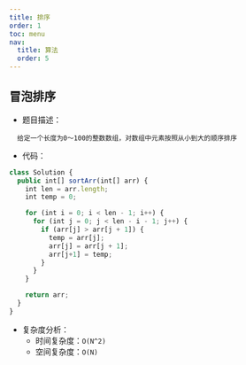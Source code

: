 ```yaml
---
title: 排序
order: 1
toc: menu
nav:
  title: 算法
  order: 5
---
```


## 冒泡排序

- 题目描述：

```text
  给定一个长度为0～100的整数数组，对数组中元素按照从小到大的顺序排序
```

- 代码：

```javascript
class Solution {
  public int[] sortArr(int[] arr) {
    int len = arr.length;
    int temp = 0;

    for (int i = 0; i < len - 1; i++) {
      for (int j = 0; j < len - i - 1; j++) {
        if (arr[j] > arr[j + 1]) {
          temp = arr[j];
          arr[j] = arr[j + 1];
          arr[j+1] = temp;
        }
      }
    }

    return arr;
  }
}
```

- 复杂度分析：
  - 时间复杂度：`O(N^2)`
  - 空间复杂度：`O(N)`
